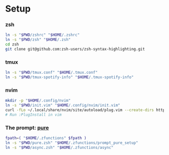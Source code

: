 # Setup

### zsh
```bash
ln -s "$PWD/zshrc" "$HOME/.zshrc"
ln -s "$PWD/zsh" "$HOME/.zsh"
cd zsh
git clone git@github.com:zsh-users/zsh-syntax-highlighting.git
```

### tmux
```bash
ln -s "$PWD/tmux.conf" "$HOME/.tmux.conf"
ln -s "$PWD/tmux-spotify-info" "$HOME/.tmux-spotify-info"
```

### nvim
```bash
mkdir -p "$HOME/.config/nvim"
ln -s "$PWD/init.vim" "$HOME/.config/nvim/init.vim"
curl -fLo ~/.local/share/nvim/site/autoload/plug.vim --create-dirs https://raw.githubusercontent.com/junegunn/vim-plug/master/plug.vim
# Run :PlugInstall in vim
```

### The prompt: [pure](https://github.com/sindresorhus/pure)
```bash
fpath=( "$HOME/.zfunctions" $fpath )
ln -s "$PWD/pure.zsh" "$HOME/.zfunctions/prompt_pure_setup"
ln -s "$PWD/async.zsh" "$HOME/.zfunctions/async"
```
